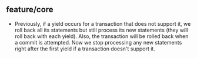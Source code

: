 ## feature/core

* Previously, if a yield occurs for a transaction that does not
  support it, we roll back all its statements but still process
  its new statements (they will roll back with each yield). Also,
  the transaction will be rolled back when a commit is attempted.
  Now we stop processing any new statements right after the first
  yield if a transaction doesn't support it.
